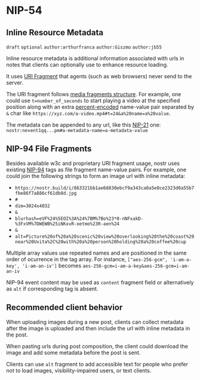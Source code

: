 NIP-54
======

Inline Resource Metadata
------------------------

`draft` `optional` `author:arthurfranca` `author:Giszmo` `author:jb55`

Inline resource metadata is additional information associated with urls in notes that clients can optionally use to enhance resource loading.

It uses [URI Fragment](https://en.wikipedia.org/wiki/URI_fragment) that agents (such as web browsers) never send to the server.

The URI fragment follows [media fragments structure](https://www.w3.org/TR/media-frags/#general-structure). For example, one could use `t=number_of_seconds` to start playing a video at the specified position along with an extra [percent-encoded](https://www.ietf.org/rfc/rfc3986.txt) name-value pair separated by `&` char like `https://xyz.com/a-video.mp4#t=24&a%20name=a%20value`.

The metadata can be appended to any url, like this [NIP-21](21.md) one: `nostr:nevent1qq...pm#a-metadata-name=a-metadata-value`

## NIP-94 File Fragments

Besides available w3c and proprietary URI fragment usage, nostr uses existing [NIP-94](94.md) tags as file fragment name-value pairs. For example, one could join the following strings to form an image url with inline metadata:

- `https://nostr.build/i/863321bb1ae68830ebcf9a343ca0a5e0ce2323d0a55b7fbe86f7a886cf61db8d.jpg`
- `#`
- `dim=3024x4032`
- `&`
- `blurhash=eVF%24%5EOI%3A%24%7BM%7Bo%23*0-nNFxakD-%3FxVM%7DWEWB%25iNKxvR-oetmo%23R-aen%24`
- `&`
- `alt=Picture%20of%20a%20scenic%20view%20overlooking%20the%20coast%20near%20Uvita%2C%20with%20a%20person%20holding%20a%20coffee%20cup`

Multiple array values use repeated names and are positioned in the same order of ocurrence in the tag array. For instance, `["aes-256-gcm", 'i-am-a-key', 'i-am-an-iv']` becomes `aes-256-gcm=i-am-a-key&aes-256-gcm=i-am-an-iv`

NIP-94 event content may be used as `content` fragment field or alternatively as `alt` if corresponding tag is absent.

## Recommended client behavior

When uploading images during a new post, clients can collect metadata
after the image is uploaded and then include the url with inline metadata in the post.

When pasting urls during post composition, the client could download the image
and add some metadata before the post is sent.

Clients can use `alt` fragment to add accessible text for people who prefer not to
load images, visibility-impaired users, or text clients.
